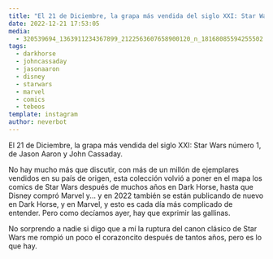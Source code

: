 ```yaml
---
title: "El 21 de Diciembre, la grapa más vendida del siglo XXI: Star Wars número 1, de Jason Aaron y John Cassaday"
date: 2022-12-21 17:53:05
media: 
  - 320539694_1363911234367899_2122563607658900120_n_18168085594255502.jpg
tags: 
  - darkhorse
  - johncassaday
  - jasonaaron
  - disney
  - starwars
  - marvel
  - comics
  - tebeos
template: instagram
author: neverbot
---
```


El 21 de Diciembre, la grapa más vendida del siglo XXI: Star Wars número 1, de Jason Aaron y John Cassaday.

No hay mucho más que discutir, con más de un millón de ejemplares vendidos en su país de origen, esta colección volvió a poner en el mapa los comics de Star Wars después de muchos años en Dark Horse, hasta que Disney compró Marvel y... y en 2022 también se están publicando de nuevo en Dark Horse, y en Marvel, y esto es cada día más complicado de entender. Pero como decíamos ayer, hay que exprimir las gallinas.

No sorprendo a nadie si digo que a mí la ruptura del canon clásico de Star Wars me rompió un poco el corazoncito después de tantos años, pero es lo que hay.


